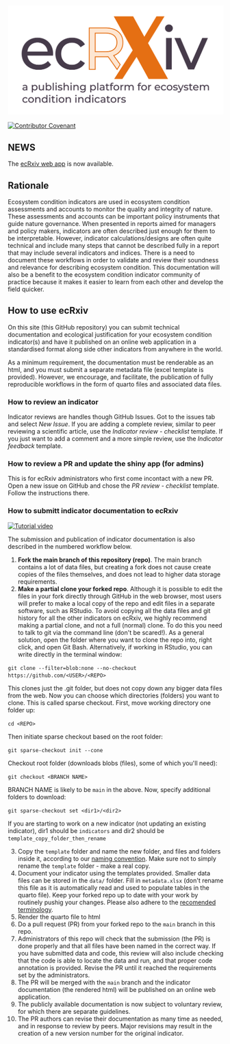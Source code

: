 ![alt text](https://github.com/NINAnor/ecRxiv/blob/main/docs/_ecrxiv_logo_hovedlogo_tekst_under.png?raw=true)

[![Contributor Covenant](https://img.shields.io/badge/Contributor%20Covenant-2.1-4baaaa.svg)](docs/code_of_conduct.md)

## NEWS

The [ecRxiv web app](https://view.nina.no/ecRxiv/) is now available.


## Rationale

Ecosystem condition indicators are used in ecosystem condition assessments and accounts to monitor the quality and integrity of nature. These assessments and accounts can be important policy instruments that guide nature governance. When presented in reports aimed for managers and policy makers, indicators are often described just enough for them to be interpretable. However, indicator calculations/designs are often quite technical and include many steps that cannot be described fully in a report that may include several indicators and indices. There is a need to document these workflows in order to validate and review their soundness and relevance for describing ecosystem condition. This documentation will also be a benefit to the ecosystem condition indicator community of practice because it makes it easier to learn from each other and develop the field quicker.

## How to use ecRxiv

On this site (this GitHub repository) you can submit technical documentation and ecological justification for your ecosystem condition indicator(s) and have it published on an online web application in a standardised format along side other indicators from anywhere in the world.

As a minimum requirement, the documentation must be renderable as an html, and you must submit a separate metadata file (excel template is provided). However, we encourage, and facilitate, the publication of fully reproducible workflows in the form of quarto files and associated data files.

### How to review an indicator
Indicator reviews are handles though GitHub Issues. Got to the issues tab and select *New Issue*. 
If you are adding a complete review, similar to peer reviewing a scientific article, use the *Indicator review - checklist* template.
If you just want to add a comment and a more simple review, use the *Indicator feedback* template.

### How to review a PR and update the shiny app (for admins)
This is for ecRxiv administrators who first come incontact with a new PR. 
Open a new issue on GitHub and chose the *PR review - checklist* template. Follow the instructions there.

### How to submitt indicator documentation to ecRxiv

[![Tutorial video](https://img.youtube.com/vi/wLYnORKZ1ZQ/0.jpg)](https://www.youtube.com/watch?v=wLYnORKZ1ZQ)

The submission and publication of indicator documentation is also described in the numbered workflow below.

1.  **Fork the main branch of this repository (repo)**. The main branch contains a lot of data files, but creating a fork does not cause create copies of the files themselves, and does not lead to higher data storage requirements.
2.  **Make a partial clone your forked repo**. Although it is possible to edit the files in your fork directly through GitHub in the web browser, most users will prefer to make a local copy of the repo and edit files in a separate software, such as RStudio. To avoid copying all the data files and git history for all the other indicators on ecRxiv, we highly recommend making a partial clone, and not a full (normal) clone. To do this you need to talk to git via the command line (don't be scared!). As a general solution, open the folder where you want to clone the repo into, right click, and open Git Bash. Alternatively, if working in RStudio, you can write directly in the terminal window:
  
  `git clone --filter=blob:none --no-checkout https://github.com/<USER>/<REPO>`

This clones just the .git folder, but does not copy down any bigger data files from the web. Now you can choose which directories (folders) you want to clone. This is called sparse checkout. First, move working directory one folder up:

`cd <REPO>`

Then initiate sparse checkout based on the root folder:

`git sparse-checkout init --cone`

Checkout root folder (downloads blobs (files), some of which you'll need):

`git checkout <BRANCH NAME>`

BRANCH NAME is likely to be `main` in the above. Now, specify additional folders to download:

`git sparse-checkout set <dir1>/<dir2>`

If you are starting to work on a new indicator (not updating an existing indicator), dir1 should be `indicators` and dir2 should be `template_copy_folder_then_rename`


3.  Copy the `template` folder and name the new folder, and files and folders inside it, according to our [naming convention](https://github.com/NINAnor/ecRxiv/wiki#naming-convention). Make sure not to simply rename the `template` folder - make a real copy.
4.  Document your indicator using the templates provided. Smaller data files can be stored in the `data/` folder. Fill in `metadata.xlsx` (don't rename this file as it is automatically read and used to populate tables in the quarto file). Keep your forked repo up to date with your work by routinely pushig your changes. Please also adhere to the [recomended terminology](https://github.com/NINAnor/ecRxiv/wiki#recomended-terminology).
5.  Render the quarto file to html
6.  Do a pull request (PR) from your forked repo to the `main` branch in this repo.
7.  Administrators of this repo will check that the submission (the PR) is done properly and that all files have been named in the correct way. If you have submitted data and code, this review will also include checking that the code is able to locate the data and run, and that proper code annotation is provided. Revise the PR until it reached the requirements set by the administrators.
8.  The PR will be merged with the `main` branch and the indicator documentation (the rendered html) will be published on an online web application.
9.  The publicly available documentation is now subject to voluntary review, for which there are separate guidelines.
10.  The PR authors can revise their documentation as many time as needed, and in response to review by peers. Major revisions may result in the creation of a new version number for the original indicator.



